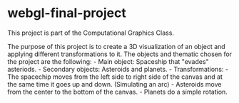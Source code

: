 # webgl-final-project

This project is part of the Computational Graphics Class.

The purpose of this project is to create a 3D visualization of an object and applying different transformations to it.
The objects and thematic chosen for the project are the following:
    - Main object: Spaceship that "evades" asteriods.
    - Secondary objects: Asteroids and planets.
    - Transformations: 
        - The spacechip moves from the left side to right side of the canvas
          and at the same time it goes up and down. (Simulating an arc)
        - Asteroids move from the center to the bottom of the canvas.
        - Planets do a simple rotation.
